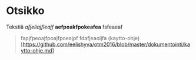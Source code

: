 # Otsikko
Tekstiä *afjeliajfleajf* **aefpoakfpokeafea**
fsfeaeaf
> fapjfpeoajfpoajfpoeajpf
> fdafjeaoijfa
(kaytto-ohje)[https://github.com/eelishyva/otm2016/blob/master/dokumentointi/kaytto-ohje.md]
